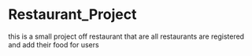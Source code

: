 # Restaurant_Project
this is a small project off restaurant  that are all restaurants are registered and add their food for users
